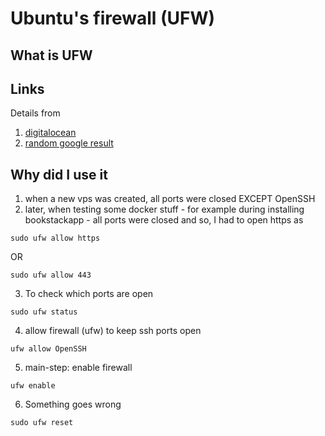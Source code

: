 # Ubuntu's firewall (UFW)

## What is UFW

## Links

Details from

1. [digitalocean](https://www.digitalocean.com/community/tutorials/how-to-set-up-a-firewall-with-ufw-on-ubuntu-18-04)
2. [random google result](https://fedingo.com/how-to-check-open-ports-in-ufw/)

## Why did I use it

1. when a new vps was created, all ports were closed EXCEPT OpenSSH
2. later, when testing some docker stuff - for example during installing bookstackapp - all ports were closed and so, I had to open https as

```
sudo ufw allow https
```

OR

```
sudo ufw allow 443
```

3. To check which ports are open

```
sudo ufw status
```

4. allow firewall (ufw) to keep ssh ports open

```
ufw allow OpenSSH
```

5. main-step: enable firewall

```
ufw enable
```

6. Something goes wrong

```
sudo ufw reset
```
